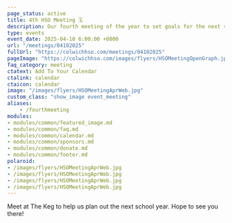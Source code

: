```yaml
---
page_status: active
title: 4th HSO Meeting 🗓️
description: Our fourth meeting of the year to set goals for the next school year.
type: events
event_date: 2025-04-10 6:00:00 +0000
url: "/meetings/04102025"
fullUrl: "https://colwichhso.com/meetings/04102025"
pageImage: "https://colwichhso.com/images/flyers/HSOMeetingOpenGraph.jpg"
faq_category: meeting
ctatext: Add To Your Calendar
ctalink: calendar
ctaicon: calendar
image: "/images/flyers/HSOMeetingAprWeb.jpg"
custom_class: "show_image event_meeting"
aliases:
    - /fourthmeeting
modules:
- modules/common/featured_image.md
- modules/common/faq.md
- modules/common/calendar.md
- modules/common/sponsors.md
- modules/common/donate.md
- modules/common/footer.md
polaroid: 
- /images/flyers/HSOMeetingAprWeb.jpg
- /images/flyers/HSOMeetingAprWeb.jpg
- /images/flyers/HSOMeetingAprWeb.jpg
- /images/flyers/HSOMeetingAprWeb.jpg
---
```

Meet at The Keg to help us plan out the next school year. Hope to see you there!